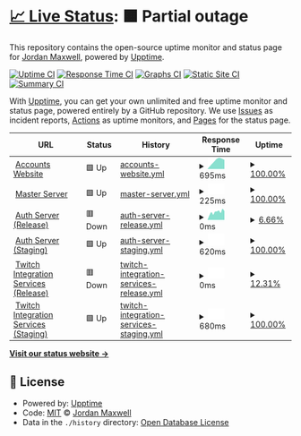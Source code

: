 # [📈 Live Status](https://status.nxcore.cloud): <!--live status--> **🟧 Partial outage**

This repository contains the open-source uptime monitor and status page for [Jordan Maxwell](https://www.jordan-maxwell.info/), powered by [Upptime](https://github.com/upptime/upptime).

[![Uptime CI](https://github.com/thetestgame/eco-uptime-monitor/workflows/Uptime%20CI/badge.svg)](https://github.com/thetestgame/eco-uptime-monitor/actions?query=workflow%3A%22Uptime+CI%22)
[![Response Time CI](https://github.com/thetestgame/eco-uptime-monitor/workflows/Response%20Time%20CI/badge.svg)](https://github.com/thetestgame/eco-uptime-monitor/actions?query=workflow%3A%22Response+Time+CI%22)
[![Graphs CI](https://github.com/thetestgame/eco-uptime-monitor/workflows/Graphs%20CI/badge.svg)](https://github.com/thetestgame/eco-uptime-monitor/actions?query=workflow%3A%22Graphs+CI%22)
[![Static Site CI](https://github.com/thetestgame/eco-uptime-monitor/workflows/Static%20Site%20CI/badge.svg)](https://github.com/thetestgame/eco-uptime-monitor/actions?query=workflow%3A%22Static+Site+CI%22)
[![Summary CI](https://github.com/thetestgame/eco-uptime-monitor/workflows/Summary%20CI/badge.svg)](https://github.com/thetestgame/eco-uptime-monitor/actions?query=workflow%3A%22Summary+CI%22)

With [Upptime](https://upptime.js.org), you can get your own unlimited and free uptime monitor and status page, powered entirely by a GitHub repository. We use [Issues](https://github.com/thetestgame/eco-uptime-monitor/issues) as incident reports, [Actions](https://github.com/thetestgame/eco-uptime-monitor/actions) as uptime monitors, and [Pages](https://status.nxcore.cloud) for the status page.

<!--start: status pages-->
<!-- This summary is generated by Upptime (https://github.com/upptime/upptime) -->
<!-- Do not edit this manually, your changes will be overwritten -->
<!-- prettier-ignore -->
| URL | Status | History | Response Time | Uptime |
| --- | ------ | ------- | ------------- | ------ |
| <img alt="" src="https://icons.duckduckgo.com/ip3/play.eco.ico" height="13"> [Accounts Website](https://play.eco) | 🟩 Up | [accounts-website.yml](https://github.com/thetestgame/eco-uptime-monitor/commits/HEAD/history/accounts-website.yml) | <details><summary><img alt="Response time graph" src="./graphs/accounts-website/response-time-week.png" height="20"> 695ms</summary><br><a href="https://status.nxcore.cloud/history/accounts-website"><img alt="Response time 695" src="https://img.shields.io/endpoint?url=https%3A%2F%2Fraw.githubusercontent.com%2Fthetestgame%2Feco-uptime-monitor%2FHEAD%2Fapi%2Faccounts-website%2Fresponse-time.json"></a><br><a href="https://status.nxcore.cloud/history/accounts-website"><img alt="24-hour response time 775" src="https://img.shields.io/endpoint?url=https%3A%2F%2Fraw.githubusercontent.com%2Fthetestgame%2Feco-uptime-monitor%2FHEAD%2Fapi%2Faccounts-website%2Fresponse-time-day.json"></a><br><a href="https://status.nxcore.cloud/history/accounts-website"><img alt="7-day response time 695" src="https://img.shields.io/endpoint?url=https%3A%2F%2Fraw.githubusercontent.com%2Fthetestgame%2Feco-uptime-monitor%2FHEAD%2Fapi%2Faccounts-website%2Fresponse-time-week.json"></a><br><a href="https://status.nxcore.cloud/history/accounts-website"><img alt="30-day response time 695" src="https://img.shields.io/endpoint?url=https%3A%2F%2Fraw.githubusercontent.com%2Fthetestgame%2Feco-uptime-monitor%2FHEAD%2Fapi%2Faccounts-website%2Fresponse-time-month.json"></a><br><a href="https://status.nxcore.cloud/history/accounts-website"><img alt="1-year response time 695" src="https://img.shields.io/endpoint?url=https%3A%2F%2Fraw.githubusercontent.com%2Fthetestgame%2Feco-uptime-monitor%2FHEAD%2Fapi%2Faccounts-website%2Fresponse-time-year.json"></a></details> | <details><summary><a href="https://status.nxcore.cloud/history/accounts-website">100.00%</a></summary><a href="https://status.nxcore.cloud/history/accounts-website"><img alt="All-time uptime 100.00%" src="https://img.shields.io/endpoint?url=https%3A%2F%2Fraw.githubusercontent.com%2Fthetestgame%2Feco-uptime-monitor%2FHEAD%2Fapi%2Faccounts-website%2Fuptime.json"></a><br><a href="https://status.nxcore.cloud/history/accounts-website"><img alt="24-hour uptime 100.00%" src="https://img.shields.io/endpoint?url=https%3A%2F%2Fraw.githubusercontent.com%2Fthetestgame%2Feco-uptime-monitor%2FHEAD%2Fapi%2Faccounts-website%2Fuptime-day.json"></a><br><a href="https://status.nxcore.cloud/history/accounts-website"><img alt="7-day uptime 100.00%" src="https://img.shields.io/endpoint?url=https%3A%2F%2Fraw.githubusercontent.com%2Fthetestgame%2Feco-uptime-monitor%2FHEAD%2Fapi%2Faccounts-website%2Fuptime-week.json"></a><br><a href="https://status.nxcore.cloud/history/accounts-website"><img alt="30-day uptime 100.00%" src="https://img.shields.io/endpoint?url=https%3A%2F%2Fraw.githubusercontent.com%2Fthetestgame%2Feco-uptime-monitor%2FHEAD%2Fapi%2Faccounts-website%2Fuptime-month.json"></a><br><a href="https://status.nxcore.cloud/history/accounts-website"><img alt="1-year uptime 100.00%" src="https://img.shields.io/endpoint?url=https%3A%2F%2Fraw.githubusercontent.com%2Fthetestgame%2Feco-uptime-monitor%2FHEAD%2Fapi%2Faccounts-website%2Fuptime-year.json"></a></details>
| <img alt="" src="https://icons.duckduckgo.com/ip3/masterserver.eco.strangeloopgames.com.ico" height="13"> [Master Server](http://masterserver.eco.strangeloopgames.com/health) | 🟩 Up | [master-server.yml](https://github.com/thetestgame/eco-uptime-monitor/commits/HEAD/history/master-server.yml) | <details><summary><img alt="Response time graph" src="./graphs/master-server/response-time-week.png" height="20"> 225ms</summary><br><a href="https://status.nxcore.cloud/history/master-server"><img alt="Response time 225" src="https://img.shields.io/endpoint?url=https%3A%2F%2Fraw.githubusercontent.com%2Fthetestgame%2Feco-uptime-monitor%2FHEAD%2Fapi%2Fmaster-server%2Fresponse-time.json"></a><br><a href="https://status.nxcore.cloud/history/master-server"><img alt="24-hour response time 225" src="https://img.shields.io/endpoint?url=https%3A%2F%2Fraw.githubusercontent.com%2Fthetestgame%2Feco-uptime-monitor%2FHEAD%2Fapi%2Fmaster-server%2Fresponse-time-day.json"></a><br><a href="https://status.nxcore.cloud/history/master-server"><img alt="7-day response time 225" src="https://img.shields.io/endpoint?url=https%3A%2F%2Fraw.githubusercontent.com%2Fthetestgame%2Feco-uptime-monitor%2FHEAD%2Fapi%2Fmaster-server%2Fresponse-time-week.json"></a><br><a href="https://status.nxcore.cloud/history/master-server"><img alt="30-day response time 225" src="https://img.shields.io/endpoint?url=https%3A%2F%2Fraw.githubusercontent.com%2Fthetestgame%2Feco-uptime-monitor%2FHEAD%2Fapi%2Fmaster-server%2Fresponse-time-month.json"></a><br><a href="https://status.nxcore.cloud/history/master-server"><img alt="1-year response time 225" src="https://img.shields.io/endpoint?url=https%3A%2F%2Fraw.githubusercontent.com%2Fthetestgame%2Feco-uptime-monitor%2FHEAD%2Fapi%2Fmaster-server%2Fresponse-time-year.json"></a></details> | <details><summary><a href="https://status.nxcore.cloud/history/master-server">100.00%</a></summary><a href="https://status.nxcore.cloud/history/master-server"><img alt="All-time uptime 100.00%" src="https://img.shields.io/endpoint?url=https%3A%2F%2Fraw.githubusercontent.com%2Fthetestgame%2Feco-uptime-monitor%2FHEAD%2Fapi%2Fmaster-server%2Fuptime.json"></a><br><a href="https://status.nxcore.cloud/history/master-server"><img alt="24-hour uptime 100.00%" src="https://img.shields.io/endpoint?url=https%3A%2F%2Fraw.githubusercontent.com%2Fthetestgame%2Feco-uptime-monitor%2FHEAD%2Fapi%2Fmaster-server%2Fuptime-day.json"></a><br><a href="https://status.nxcore.cloud/history/master-server"><img alt="7-day uptime 100.00%" src="https://img.shields.io/endpoint?url=https%3A%2F%2Fraw.githubusercontent.com%2Fthetestgame%2Feco-uptime-monitor%2FHEAD%2Fapi%2Fmaster-server%2Fuptime-week.json"></a><br><a href="https://status.nxcore.cloud/history/master-server"><img alt="30-day uptime 100.00%" src="https://img.shields.io/endpoint?url=https%3A%2F%2Fraw.githubusercontent.com%2Fthetestgame%2Feco-uptime-monitor%2FHEAD%2Fapi%2Fmaster-server%2Fuptime-month.json"></a><br><a href="https://status.nxcore.cloud/history/master-server"><img alt="1-year uptime 100.00%" src="https://img.shields.io/endpoint?url=https%3A%2F%2Fraw.githubusercontent.com%2Fthetestgame%2Feco-uptime-monitor%2FHEAD%2Fapi%2Fmaster-server%2Fuptime-year.json"></a></details>
| <img alt="" src="https://icons.duckduckgo.com/ip3/authserver.eco-services.production.strangeloopgames.com.ico" height="13"> [Auth Server (Release)](http://authserver.eco-services.production.strangeloopgames.com/health) | 🟥 Down | [auth-server-release.yml](https://github.com/thetestgame/eco-uptime-monitor/commits/HEAD/history/auth-server-release.yml) | <details><summary><img alt="Response time graph" src="./graphs/auth-server-release/response-time-week.png" height="20"> 0ms</summary><br><a href="https://status.nxcore.cloud/history/auth-server-release"><img alt="Response time 0" src="https://img.shields.io/endpoint?url=https%3A%2F%2Fraw.githubusercontent.com%2Fthetestgame%2Feco-uptime-monitor%2FHEAD%2Fapi%2Fauth-server-release%2Fresponse-time.json"></a><br><a href="https://status.nxcore.cloud/history/auth-server-release"><img alt="24-hour response time 0" src="https://img.shields.io/endpoint?url=https%3A%2F%2Fraw.githubusercontent.com%2Fthetestgame%2Feco-uptime-monitor%2FHEAD%2Fapi%2Fauth-server-release%2Fresponse-time-day.json"></a><br><a href="https://status.nxcore.cloud/history/auth-server-release"><img alt="7-day response time 0" src="https://img.shields.io/endpoint?url=https%3A%2F%2Fraw.githubusercontent.com%2Fthetestgame%2Feco-uptime-monitor%2FHEAD%2Fapi%2Fauth-server-release%2Fresponse-time-week.json"></a><br><a href="https://status.nxcore.cloud/history/auth-server-release"><img alt="30-day response time 0" src="https://img.shields.io/endpoint?url=https%3A%2F%2Fraw.githubusercontent.com%2Fthetestgame%2Feco-uptime-monitor%2FHEAD%2Fapi%2Fauth-server-release%2Fresponse-time-month.json"></a><br><a href="https://status.nxcore.cloud/history/auth-server-release"><img alt="1-year response time 0" src="https://img.shields.io/endpoint?url=https%3A%2F%2Fraw.githubusercontent.com%2Fthetestgame%2Feco-uptime-monitor%2FHEAD%2Fapi%2Fauth-server-release%2Fresponse-time-year.json"></a></details> | <details><summary><a href="https://status.nxcore.cloud/history/auth-server-release">6.66%</a></summary><a href="https://status.nxcore.cloud/history/auth-server-release"><img alt="All-time uptime 6.66%" src="https://img.shields.io/endpoint?url=https%3A%2F%2Fraw.githubusercontent.com%2Fthetestgame%2Feco-uptime-monitor%2FHEAD%2Fapi%2Fauth-server-release%2Fuptime.json"></a><br><a href="https://status.nxcore.cloud/history/auth-server-release"><img alt="24-hour uptime 6.66%" src="https://img.shields.io/endpoint?url=https%3A%2F%2Fraw.githubusercontent.com%2Fthetestgame%2Feco-uptime-monitor%2FHEAD%2Fapi%2Fauth-server-release%2Fuptime-day.json"></a><br><a href="https://status.nxcore.cloud/history/auth-server-release"><img alt="7-day uptime 6.66%" src="https://img.shields.io/endpoint?url=https%3A%2F%2Fraw.githubusercontent.com%2Fthetestgame%2Feco-uptime-monitor%2FHEAD%2Fapi%2Fauth-server-release%2Fuptime-week.json"></a><br><a href="https://status.nxcore.cloud/history/auth-server-release"><img alt="30-day uptime 6.66%" src="https://img.shields.io/endpoint?url=https%3A%2F%2Fraw.githubusercontent.com%2Fthetestgame%2Feco-uptime-monitor%2FHEAD%2Fapi%2Fauth-server-release%2Fuptime-month.json"></a><br><a href="https://status.nxcore.cloud/history/auth-server-release"><img alt="1-year uptime 6.66%" src="https://img.shields.io/endpoint?url=https%3A%2F%2Fraw.githubusercontent.com%2Fthetestgame%2Feco-uptime-monitor%2FHEAD%2Fapi%2Fauth-server-release%2Fuptime-year.json"></a></details>
| <img alt="" src="https://icons.duckduckgo.com/ip3/authserver.eco-services.staging.strangeloopgames.com.ico" height="13"> [Auth Server (Staging)](http://authserver.eco-services.staging.strangeloopgames.com/health) | 🟩 Up | [auth-server-staging.yml](https://github.com/thetestgame/eco-uptime-monitor/commits/HEAD/history/auth-server-staging.yml) | <details><summary><img alt="Response time graph" src="./graphs/auth-server-staging/response-time-week.png" height="20"> 620ms</summary><br><a href="https://status.nxcore.cloud/history/auth-server-staging"><img alt="Response time 620" src="https://img.shields.io/endpoint?url=https%3A%2F%2Fraw.githubusercontent.com%2Fthetestgame%2Feco-uptime-monitor%2FHEAD%2Fapi%2Fauth-server-staging%2Fresponse-time.json"></a><br><a href="https://status.nxcore.cloud/history/auth-server-staging"><img alt="24-hour response time 620" src="https://img.shields.io/endpoint?url=https%3A%2F%2Fraw.githubusercontent.com%2Fthetestgame%2Feco-uptime-monitor%2FHEAD%2Fapi%2Fauth-server-staging%2Fresponse-time-day.json"></a><br><a href="https://status.nxcore.cloud/history/auth-server-staging"><img alt="7-day response time 620" src="https://img.shields.io/endpoint?url=https%3A%2F%2Fraw.githubusercontent.com%2Fthetestgame%2Feco-uptime-monitor%2FHEAD%2Fapi%2Fauth-server-staging%2Fresponse-time-week.json"></a><br><a href="https://status.nxcore.cloud/history/auth-server-staging"><img alt="30-day response time 620" src="https://img.shields.io/endpoint?url=https%3A%2F%2Fraw.githubusercontent.com%2Fthetestgame%2Feco-uptime-monitor%2FHEAD%2Fapi%2Fauth-server-staging%2Fresponse-time-month.json"></a><br><a href="https://status.nxcore.cloud/history/auth-server-staging"><img alt="1-year response time 620" src="https://img.shields.io/endpoint?url=https%3A%2F%2Fraw.githubusercontent.com%2Fthetestgame%2Feco-uptime-monitor%2FHEAD%2Fapi%2Fauth-server-staging%2Fresponse-time-year.json"></a></details> | <details><summary><a href="https://status.nxcore.cloud/history/auth-server-staging">100.00%</a></summary><a href="https://status.nxcore.cloud/history/auth-server-staging"><img alt="All-time uptime 100.00%" src="https://img.shields.io/endpoint?url=https%3A%2F%2Fraw.githubusercontent.com%2Fthetestgame%2Feco-uptime-monitor%2FHEAD%2Fapi%2Fauth-server-staging%2Fuptime.json"></a><br><a href="https://status.nxcore.cloud/history/auth-server-staging"><img alt="24-hour uptime 100.00%" src="https://img.shields.io/endpoint?url=https%3A%2F%2Fraw.githubusercontent.com%2Fthetestgame%2Feco-uptime-monitor%2FHEAD%2Fapi%2Fauth-server-staging%2Fuptime-day.json"></a><br><a href="https://status.nxcore.cloud/history/auth-server-staging"><img alt="7-day uptime 100.00%" src="https://img.shields.io/endpoint?url=https%3A%2F%2Fraw.githubusercontent.com%2Fthetestgame%2Feco-uptime-monitor%2FHEAD%2Fapi%2Fauth-server-staging%2Fuptime-week.json"></a><br><a href="https://status.nxcore.cloud/history/auth-server-staging"><img alt="30-day uptime 100.00%" src="https://img.shields.io/endpoint?url=https%3A%2F%2Fraw.githubusercontent.com%2Fthetestgame%2Feco-uptime-monitor%2FHEAD%2Fapi%2Fauth-server-staging%2Fuptime-month.json"></a><br><a href="https://status.nxcore.cloud/history/auth-server-staging"><img alt="1-year uptime 100.00%" src="https://img.shields.io/endpoint?url=https%3A%2F%2Fraw.githubusercontent.com%2Fthetestgame%2Feco-uptime-monitor%2FHEAD%2Fapi%2Fauth-server-staging%2Fuptime-year.json"></a></details>
| <img alt="" src="https://icons.duckduckgo.com/ip3/twitch.eco-services.production.strangeloopgames.com.ico" height="13"> [Twitch Integration Services (Release)](http://twitch.eco-services.production.strangeloopgames.com/health) | 🟥 Down | [twitch-integration-services-release.yml](https://github.com/thetestgame/eco-uptime-monitor/commits/HEAD/history/twitch-integration-services-release.yml) | <details><summary><img alt="Response time graph" src="./graphs/twitch-integration-services-release/response-time-week.png" height="20"> 0ms</summary><br><a href="https://status.nxcore.cloud/history/twitch-integration-services-release"><img alt="Response time 0" src="https://img.shields.io/endpoint?url=https%3A%2F%2Fraw.githubusercontent.com%2Fthetestgame%2Feco-uptime-monitor%2FHEAD%2Fapi%2Ftwitch-integration-services-release%2Fresponse-time.json"></a><br><a href="https://status.nxcore.cloud/history/twitch-integration-services-release"><img alt="24-hour response time 0" src="https://img.shields.io/endpoint?url=https%3A%2F%2Fraw.githubusercontent.com%2Fthetestgame%2Feco-uptime-monitor%2FHEAD%2Fapi%2Ftwitch-integration-services-release%2Fresponse-time-day.json"></a><br><a href="https://status.nxcore.cloud/history/twitch-integration-services-release"><img alt="7-day response time 0" src="https://img.shields.io/endpoint?url=https%3A%2F%2Fraw.githubusercontent.com%2Fthetestgame%2Feco-uptime-monitor%2FHEAD%2Fapi%2Ftwitch-integration-services-release%2Fresponse-time-week.json"></a><br><a href="https://status.nxcore.cloud/history/twitch-integration-services-release"><img alt="30-day response time 0" src="https://img.shields.io/endpoint?url=https%3A%2F%2Fraw.githubusercontent.com%2Fthetestgame%2Feco-uptime-monitor%2FHEAD%2Fapi%2Ftwitch-integration-services-release%2Fresponse-time-month.json"></a><br><a href="https://status.nxcore.cloud/history/twitch-integration-services-release"><img alt="1-year response time 0" src="https://img.shields.io/endpoint?url=https%3A%2F%2Fraw.githubusercontent.com%2Fthetestgame%2Feco-uptime-monitor%2FHEAD%2Fapi%2Ftwitch-integration-services-release%2Fresponse-time-year.json"></a></details> | <details><summary><a href="https://status.nxcore.cloud/history/twitch-integration-services-release">12.31%</a></summary><a href="https://status.nxcore.cloud/history/twitch-integration-services-release"><img alt="All-time uptime 12.31%" src="https://img.shields.io/endpoint?url=https%3A%2F%2Fraw.githubusercontent.com%2Fthetestgame%2Feco-uptime-monitor%2FHEAD%2Fapi%2Ftwitch-integration-services-release%2Fuptime.json"></a><br><a href="https://status.nxcore.cloud/history/twitch-integration-services-release"><img alt="24-hour uptime 12.31%" src="https://img.shields.io/endpoint?url=https%3A%2F%2Fraw.githubusercontent.com%2Fthetestgame%2Feco-uptime-monitor%2FHEAD%2Fapi%2Ftwitch-integration-services-release%2Fuptime-day.json"></a><br><a href="https://status.nxcore.cloud/history/twitch-integration-services-release"><img alt="7-day uptime 12.31%" src="https://img.shields.io/endpoint?url=https%3A%2F%2Fraw.githubusercontent.com%2Fthetestgame%2Feco-uptime-monitor%2FHEAD%2Fapi%2Ftwitch-integration-services-release%2Fuptime-week.json"></a><br><a href="https://status.nxcore.cloud/history/twitch-integration-services-release"><img alt="30-day uptime 12.31%" src="https://img.shields.io/endpoint?url=https%3A%2F%2Fraw.githubusercontent.com%2Fthetestgame%2Feco-uptime-monitor%2FHEAD%2Fapi%2Ftwitch-integration-services-release%2Fuptime-month.json"></a><br><a href="https://status.nxcore.cloud/history/twitch-integration-services-release"><img alt="1-year uptime 12.31%" src="https://img.shields.io/endpoint?url=https%3A%2F%2Fraw.githubusercontent.com%2Fthetestgame%2Feco-uptime-monitor%2FHEAD%2Fapi%2Ftwitch-integration-services-release%2Fuptime-year.json"></a></details>
| <img alt="" src="https://icons.duckduckgo.com/ip3/twitch.eco-services.staging.strangeloopgames.com.ico" height="13"> [Twitch Integration Services (Staging)](http://twitch.eco-services.staging.strangeloopgames.com/health) | 🟩 Up | [twitch-integration-services-staging.yml](https://github.com/thetestgame/eco-uptime-monitor/commits/HEAD/history/twitch-integration-services-staging.yml) | <details><summary><img alt="Response time graph" src="./graphs/twitch-integration-services-staging/response-time-week.png" height="20"> 680ms</summary><br><a href="https://status.nxcore.cloud/history/twitch-integration-services-staging"><img alt="Response time 680" src="https://img.shields.io/endpoint?url=https%3A%2F%2Fraw.githubusercontent.com%2Fthetestgame%2Feco-uptime-monitor%2FHEAD%2Fapi%2Ftwitch-integration-services-staging%2Fresponse-time.json"></a><br><a href="https://status.nxcore.cloud/history/twitch-integration-services-staging"><img alt="24-hour response time 680" src="https://img.shields.io/endpoint?url=https%3A%2F%2Fraw.githubusercontent.com%2Fthetestgame%2Feco-uptime-monitor%2FHEAD%2Fapi%2Ftwitch-integration-services-staging%2Fresponse-time-day.json"></a><br><a href="https://status.nxcore.cloud/history/twitch-integration-services-staging"><img alt="7-day response time 680" src="https://img.shields.io/endpoint?url=https%3A%2F%2Fraw.githubusercontent.com%2Fthetestgame%2Feco-uptime-monitor%2FHEAD%2Fapi%2Ftwitch-integration-services-staging%2Fresponse-time-week.json"></a><br><a href="https://status.nxcore.cloud/history/twitch-integration-services-staging"><img alt="30-day response time 680" src="https://img.shields.io/endpoint?url=https%3A%2F%2Fraw.githubusercontent.com%2Fthetestgame%2Feco-uptime-monitor%2FHEAD%2Fapi%2Ftwitch-integration-services-staging%2Fresponse-time-month.json"></a><br><a href="https://status.nxcore.cloud/history/twitch-integration-services-staging"><img alt="1-year response time 680" src="https://img.shields.io/endpoint?url=https%3A%2F%2Fraw.githubusercontent.com%2Fthetestgame%2Feco-uptime-monitor%2FHEAD%2Fapi%2Ftwitch-integration-services-staging%2Fresponse-time-year.json"></a></details> | <details><summary><a href="https://status.nxcore.cloud/history/twitch-integration-services-staging">100.00%</a></summary><a href="https://status.nxcore.cloud/history/twitch-integration-services-staging"><img alt="All-time uptime 100.00%" src="https://img.shields.io/endpoint?url=https%3A%2F%2Fraw.githubusercontent.com%2Fthetestgame%2Feco-uptime-monitor%2FHEAD%2Fapi%2Ftwitch-integration-services-staging%2Fuptime.json"></a><br><a href="https://status.nxcore.cloud/history/twitch-integration-services-staging"><img alt="24-hour uptime 100.00%" src="https://img.shields.io/endpoint?url=https%3A%2F%2Fraw.githubusercontent.com%2Fthetestgame%2Feco-uptime-monitor%2FHEAD%2Fapi%2Ftwitch-integration-services-staging%2Fuptime-day.json"></a><br><a href="https://status.nxcore.cloud/history/twitch-integration-services-staging"><img alt="7-day uptime 100.00%" src="https://img.shields.io/endpoint?url=https%3A%2F%2Fraw.githubusercontent.com%2Fthetestgame%2Feco-uptime-monitor%2FHEAD%2Fapi%2Ftwitch-integration-services-staging%2Fuptime-week.json"></a><br><a href="https://status.nxcore.cloud/history/twitch-integration-services-staging"><img alt="30-day uptime 100.00%" src="https://img.shields.io/endpoint?url=https%3A%2F%2Fraw.githubusercontent.com%2Fthetestgame%2Feco-uptime-monitor%2FHEAD%2Fapi%2Ftwitch-integration-services-staging%2Fuptime-month.json"></a><br><a href="https://status.nxcore.cloud/history/twitch-integration-services-staging"><img alt="1-year uptime 100.00%" src="https://img.shields.io/endpoint?url=https%3A%2F%2Fraw.githubusercontent.com%2Fthetestgame%2Feco-uptime-monitor%2FHEAD%2Fapi%2Ftwitch-integration-services-staging%2Fuptime-year.json"></a></details>

<!--end: status pages-->

[**Visit our status website →**](https://status.nxcore.cloud)

## 📄 License

- Powered by: [Upptime](https://github.com/upptime/upptime)
- Code: [MIT](./LICENSE) © [Jordan Maxwell](https://www.jordan-maxwell.info/)
- Data in the `./history` directory: [Open Database License](https://opendatacommons.org/licenses/odbl/1-0/)
